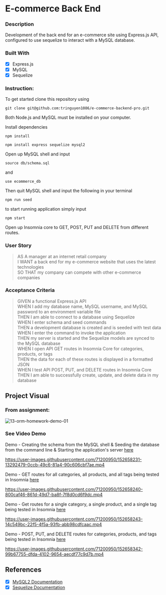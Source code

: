 # E-commerce Back End

### Description

Development of the back end for an e-commerce site using Express.js API, configured to use sequelize to interact with a MySQL database.

### Built With

- [x] Express.js
- [x] MySQL
- [x] Sequelize

### Instruction:

To get started clone this repository using
<br>

```terminal
git clone git@github.com:tringuyen1086/e-commerce-backend-pro.git
```

Both Node.js and MySQL must be installed on your computer.

Install dependencies

```terminal
npm install
```

```terminal
npm install express sequelize mysql2
```

Open up MySQL shell and input

```terminal
source db/schema.sql
```

and

```terminal
use ecommerce_db
```

Then quit MySQL shell and input the following in your terminal

```terminal
npm run seed
```

to start running application simply input

```terminal
npm start
```

Open up Insomnia core to GET, POST, PUT and DELETE from different routes.

### User Story

> AS A manager at an internet retail company  
> I WANT a back end for my e-commerce website that uses the latest technologies  
> SO THAT my company can compete with other e-commerce companies

### Acceptance Criteria

> GIVEN a functional Express.js API  
> WHEN I add my database name, MySQL username, and MySQL password to an environment variable file  
> THEN I am able to connect to a database using Sequelize  
> WHEN I enter schema and seed commands  
> THEN a development database is created and is seeded with test data  
> WHEN I enter the command to invoke the application  
> THEN my server is started and the Sequelize models are synced to the MySQL database  
> WHEN I open API GET routes in Insomnia Core for categories, products, or tags  
> THEN the data for each of these routes is displayed in a formatted JSON  
> WHEN I test API POST, PUT, and DELETE routes in Insomnia Core  
> THEN I am able to successfully create, update, and delete data in my database

## Project Visual

### From assignment:

![13-orm-homework-demo-01](https://user-images.githubusercontent.com/77648727/115477536-fa67cc80-a1f8-11eb-97e0-f35a8c902d4f.gif)

### See Video Demo

Demo - Creating the schema from the MySQL shell & Seeding the database from the command line & Starting the application's server
[here](https://vimeo.com/673955318/9211c46f06)


https://user-images.githubusercontent.com/71200950/152658231-13292479-0ccb-49c6-81a4-90c606cbf7ae.mp4



Demo - GET routes for all categories, all products, and all tags being tested in Insomnia
[here](https://vimeo.com/673959538/af3fe5989d)



https://user-images.githubusercontent.com/71200950/152658240-800caf46-861d-49d7-ba8f-7f8d0cd6f9dc.mp4



Demo - Get routes for a single category, a single product, and a single tag being tested in Insomnia
[here](https://vimeo.com/673962576/5250389ea9)



https://user-images.githubusercontent.com/71200950/152658243-14c549bc-22f5-4f5a-93fb-abb98cdfcaac.mp4


Demo - POST, PUT, and DELETE routes for categories, products, and tags being tested in Insomnia
[here](https://vimeo.com/673983538/e0608b8c3d)


https://user-images.githubusercontent.com/71200950/152658342-99b67755-dfda-4102-9654-aecdf77c9d7b.mp4



## References

- [x] [MySQL2 Documentation](https://www.npmjs.com/package/mysql2)
- [x] [Sequelize Documentation](https://sequelize.org/v5/)

